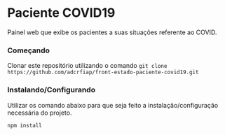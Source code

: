# Paciente COVID19

Painel web que exibe os pacientes a suas situações referente ao COVID.

### Começando

Clonar este repositório utilizando o comando `git clone https://github.com/adcrfiap/front-estado-paciente-covid19.git`

### Instalando/Configurando

Utilizar os comando abaixo para que seja feito a instalação/configuração necessária do projeto.

```
npm install
```
